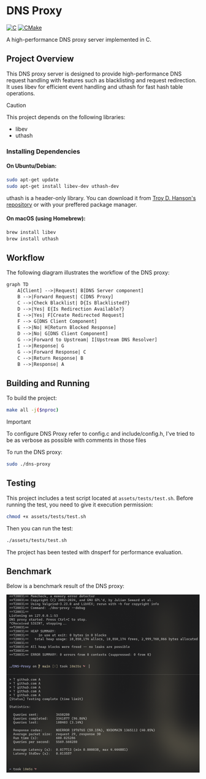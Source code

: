 # DNS Proxy

<a href="#"><img alt="C" src = "https://img.shields.io/badge/C-black.svg?style=for-the-badge&logo=c&logoColor=white"></a>
<a href="#"><img alt="CMake" src="https://img.shields.io/badge/Make-black?style=for-the-badge&logo=gnu&logoColor=white"></a>

A high-performance DNS proxy server implemented in C.
## Project Overview

This DNS proxy server is designed to provide high-performance DNS request handling with features such as blacklisting and request redirection. It uses libev for efficient event handling and uthash for fast hash table operations.

> [!CAUTION]
> This project depends on the following libraries:
> - libev
> - uthash

### Installing Dependencies

#### On Ubuntu/Debian:

```sh
sudo apt-get update
sudo apt-get install libev-dev uthash-dev
```

uthash is a header-only library. 
You can download it from [Troy D. Hanson's repository](https://github.com/troydhanson/uthash) or with your preffered package manager.

#### On macOS (using Homebrew):

```bash
brew install libev
brew install uthash
```

## Workflow

The following diagram illustrates the workflow of the DNS proxy:

```mermaid
graph TD
    A[Client] -->|Request| B[DNS Server component]
    B -->|Forward Request| C[DNS Proxy]
    C -->|Check Blacklist| D{Is Blacklisted?}
    D -->|Yes| E{Is Redirection Available?}
    E -->|Yes| F[Create Redirected Request]
    F --> G[DNS Client Component]
    E -->|No| H[Return Blocked Response]
    D -->|No| G[DNS Client Component]
    G -->|Forward to Upstream| I[Upstream DNS Resolver]
    I -->|Response| G
    G -->|Forward Response| C
    C -->|Return Response| B
    B -->|Response| A
```

## Building and Running

To build the project:

```sh
make all -j($nproc)
```

> [!IMPORTANT]
> To configure DNS Proxy refer to config.c and include/config.h, I've tried to be as verbose as possible with comments in those files 


To run the DNS proxy:

```sh
sudo ./dns-proxy
```

## Testing

This project includes a test script located at `assets/tests/test.sh`. Before running the test, you need to give it execution permission:

```sh
chmod +x assets/tests/test.sh
```

Then you can run the test:

```sh
./assets/tests/test.sh
```

The project has been tested with dnsperf for performance evaluation.

## Benchmark

Below is a benchmark result of the DNS proxy:

![Benchmark Results](assets/benchmark/test.png)
